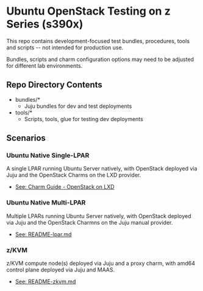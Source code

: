 # Ubuntu OpenStack Testing on z Series (s390x)

This repo contains development-focused test bundles, procedures, tools and scripts -- not intended for production use.

Bundles, scripts and charm configuration options may need to be adjusted for different lab environments.


## Repo Directory Contents
* bundles/*
    * Juju bundles for dev and test deployments
* tools/* 
    * Scripts, tools, glue for testing dev deployments


## Scenarios

### Ubuntu Native Single-LPAR
A single LPAR running Ubuntu Server natively, with OpenStack deployed via Juju and the OpenStack Charms on the LXD provider.

 - [See: Charm Guide - OpenStack on LXD](http://docs.openstack.org/developer/charm-guide/openstack-on-lxd.html)

### Ubuntu Native Multi-LPAR
Multiple LPARs running Ubuntu Server natively, with OpenStack deployed via Juju and the OpenStack Charmns on the Juju manual provider.

 - [See: README-lpar.md](README-lpar.md)

### z/KVM
z/KVM compute node(s) deployed via Juju and a proxy charm, with amd64 control plane deployed via Juju and MAAS.

  - [See: README-zkvm.md](README-zkvm.md)
